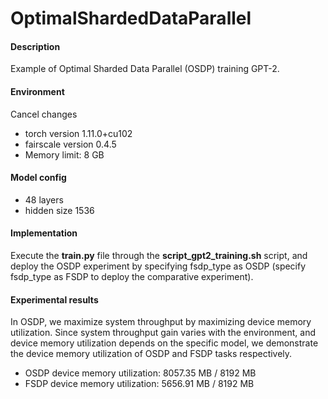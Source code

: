 # OptimalShardedDataParallel

#### Description

Example of Optimal Sharded Data Parallel (OSDP) training GPT-2.

#### Environment
Cancel changes
- torch version 1.11.0+cu102
- fairscale version 0.4.5
- Memory limit: 8 GB

#### Model config

- 48 layers
- hidden size 1536

#### Implementation

Execute the  **train.py**  file through the  **script_gpt2_training.sh**  script, and deploy the OSDP experiment by specifying fsdp_type as OSDP (specify fsdp_type as FSDP to deploy the comparative experiment).

#### Experimental results

In OSDP, we maximize system throughput by maximizing device memory utilization. Since system throughput gain varies with the environment, and device memory utilization depends on the specific model, we demonstrate the device memory utilization of OSDP and FSDP tasks respectively.

- OSDP device memory utilization: 8057.35 MB / 8192 MB
- FSDP device memory utilization: 5656.91 MB / 8192 MB

